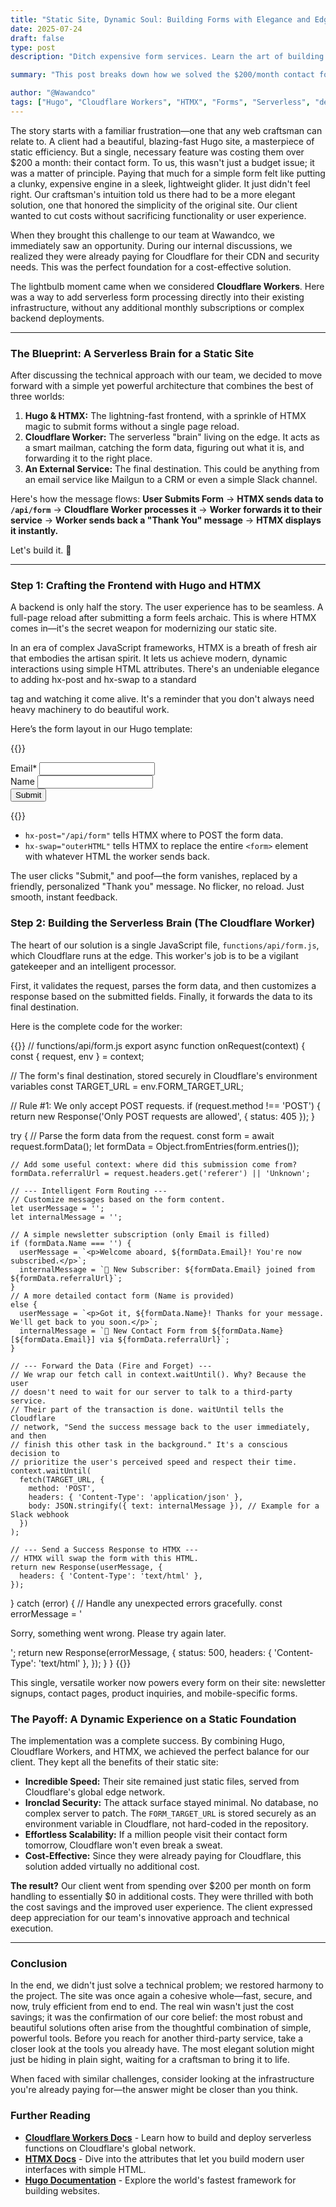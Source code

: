 ```yaml
---
title: "Static Site, Dynamic Soul: Building Forms with Elegance and Edge"
date: 2025-07-24
draft: false
type: post
description: "Ditch expensive form services. Learn the art of building a zero-cost, serverless contact form for your static site using Cloudflare Workers and HTMX for an instant, elegant user experience."

summary: "This post breaks down how we solved the $200/month contact form problem for a static Hugo site. We detail our journey in crafting an elegant, zero-cost solution by using Cloudflare Workers as a serverless 'brain' and HTMX for an instantaneous user experience."

author: "@Wawandco"
tags: ["Hugo", "Cloudflare Workers", "HTMX", "Forms", "Serverless", "deployment", "frontend"]
---
```


The story starts with a familiar frustration—one that any web craftsman can relate to. A client had a beautiful, blazing-fast Hugo site, a masterpiece of static efficiency. But a single, necessary feature was costing them over $200 a month: their contact form. To us, this wasn't just a budget issue; it was a matter of principle. Paying that much for a simple form felt like putting a clunky, expensive engine in a sleek, lightweight glider. It just didn't feel right. Our craftsman's intuition told us there had to be a more elegant solution, one that honored the simplicity of the original site. Our client wanted to cut costs without sacrificing functionality or user experience.

When they brought this challenge to our team at Wawandco, we immediately saw an opportunity. During our internal discussions, we realized they were already paying for Cloudflare for their CDN and security needs. This was the perfect foundation for a cost-effective solution.

The lightbulb moment came when we considered **Cloudflare Workers**. Here was a way to add serverless form processing directly into their existing infrastructure, without any additional monthly subscriptions or complex backend deployments.

***

### The Blueprint: A Serverless Brain for a Static Site

After discussing the technical approach with our team, we decided to move forward with a simple yet powerful architecture that combines the best of three worlds:

1.  **Hugo & HTMX:** The lightning-fast frontend, with a sprinkle of HTMX magic to submit forms without a single page reload.
2.  **Cloudflare Worker:** The serverless "brain" living on the edge. It acts as a smart mailman, catching the form data, figuring out what it is, and forwarding it to the right place.
3.  **An External Service:** The final destination. This could be anything from an email service like Mailgun to a CRM or even a simple Slack channel.

Here's how the message flows:
**User Submits Form** → **HTMX sends data to `/api/form`** → **Cloudflare Worker processes it** → **Worker forwards it to their service** → **Worker sends back a "Thank You" message** → **HTMX displays it instantly.**

Let's build it. 🚀

***

### Step 1: Crafting the Frontend with Hugo and HTMX

A backend is only half the story. The user experience has to be seamless. A full-page reload after submitting a form feels archaic. This is where HTMX comes in—it's the secret weapon for modernizing our static site.

In an era of complex JavaScript frameworks, HTMX is a breath of fresh air that embodies the artisan spirit. It lets us achieve modern, dynamic interactions using simple HTML attributes. There's an undeniable elegance to adding hx-post and hx-swap to a standard <form> tag and watching it come alive. It's a reminder that you don't always need heavy machinery to do beautiful work.

Here’s the form layout in our Hugo template:

{{<copyable-code language="html">}}
<form hx-post="/api/form" hx-swap="outerHTML" class="max-w-xl mx-auto">

  <div class="mb-4">
    <label for="Email" class="block text-sm font-medium">Email<span class="text-red-500">*</span></label>
    <input type="email" id="Email" name="Email" required class="w-full px-3 py-2 border rounded-md">
  </div>

  <div class="mb-4">
    <label for="Name" class="block text-sm font-medium">Name</label>
    <input type="text" id="Name" name="Name" class="w-full px-3 py-2 border rounded-md">
  </div>

  <button type="submit" class="w-full bg-red-600 hover:bg-red-700 text-white font-bold py-2 px-4 rounded">
    Submit
  </button>
</form>

<script src="https://unpkg.com/htmx.org@2.0.0/dist/htmx.min.js"></script>
{{</copyable-code>}}

-   `hx-post="/api/form"` tells HTMX where to POST the form data.
-   `hx-swap="outerHTML"` tells HTMX to replace the entire `<form>` element with whatever HTML the worker sends back.

The user clicks "Submit," and poof—the form vanishes, replaced by a friendly, personalized "Thank you" message. No flicker, no reload. Just smooth, instant feedback.

### Step 2: Building the Serverless Brain (The Cloudflare Worker)

The heart of our solution is a single JavaScript file, `functions/api/form.js`, which Cloudflare runs at the edge. This worker's job is to be a vigilant gatekeeper and an intelligent processor.

First, it validates the request, parses the form data, and then customizes a response based on the submitted fields. Finally, it forwards the data to its final destination.

Here is the complete code for the worker:

{{<copyable-code language="js">}}
// functions/api/form.js
export async function onRequest(context) {
  const { request, env } = context;

  // The form's final destination, stored securely in Cloudflare's environment variables
  const TARGET_URL = env.FORM_TARGET_URL;

  // Rule #1: We only accept POST requests.
  if (request.method !== 'POST') {
    return new Response('Only POST requests are allowed', { status: 405 });
  }

  try {
    // Parse the form data from the request.
    const form = await request.formData();
    let formData = Object.fromEntries(form.entries());

    // Add some useful context: where did this submission come from?
    formData.referralUrl = request.headers.get('referer') || 'Unknown';

    // --- Intelligent Form Routing ---
    // Customize messages based on the form content.
    let userMessage = '';
    let internalMessage = '';

    // A simple newsletter subscription (only Email is filled)
    if (formData.Name === '') {
      userMessage = `<p>Welcome aboard, ${formData.Email}! You're now subscribed.</p>`;
      internalMessage = `📰 New Subscriber: ${formData.Email} joined from ${formData.referralUrl}`;
    }
    // A more detailed contact form (Name is provided)
    else {
      userMessage = `<p>Got it, ${formData.Name}! Thanks for your message. We'll get back to you soon.</p>`;
      internalMessage = `📝 New Contact Form from ${formData.Name} [${formData.Email}] via ${formData.referralUrl}`;
    }

    // --- Forward the Data (Fire and Forget) ---
    // We wrap our fetch call in context.waitUntil(). Why? Because the user
    // doesn't need to wait for our server to talk to a third-party service.
    // Their part of the transaction is done. waitUntil tells the Cloudflare
    // network, "Send the success message back to the user immediately, and then
    // finish this other task in the background." It's a conscious decision to
    // prioritize the user's perceived speed and respect their time.
    context.waitUntil(
      fetch(TARGET_URL, {
        method: 'POST',
        headers: { 'Content-Type': 'application/json' },
        body: JSON.stringify({ text: internalMessage }), // Example for a Slack webhook
      })
    );

    // --- Send a Success Response to HTMX ---
    // HTMX will swap the form with this HTML.
    return new Response(userMessage, {
      headers: { 'Content-Type': 'text/html' },
    });

  } catch (error) {
    // Handle any unexpected errors gracefully.
    const errorMessage = '<p>Sorry, something went wrong. Please try again later.</p>';
    return new Response(errorMessage, {
      status: 500,
      headers: { 'Content-Type': 'text/html' },
    });
  }
}
{{</copyable-code>}}

This single, versatile worker now powers every form on their site: newsletter signups, contact pages, product inquiries, and mobile-specific forms.

### The Payoff: A Dynamic Experience on a Static Foundation

The implementation was a complete success. By combining Hugo, Cloudflare Workers, and HTMX, we achieved the perfect balance for our client. They kept all the benefits of their static site:

-   **Incredible Speed:** Their site remained just static files, served from Cloudflare's global edge network.
-   **Ironclad Security:** The attack surface stayed minimal. No database, no complex server to patch. The `FORM_TARGET_URL` is stored securely as an environment variable in Cloudflare, not hard-coded in the repository.
-   **Effortless Scalability:** If a million people visit their contact form tomorrow, Cloudflare won't even break a sweat.
-   **Cost-Effective:** Since they were already paying for Cloudflare, this solution added virtually no additional cost.

**The result?** Our client went from spending over $200 per month on form handling to essentially $0 in additional costs. They were thrilled with both the cost savings and the improved user experience. The client expressed deep appreciation for our team's innovative approach and technical execution.

***

### Conclusion

In the end, we didn't just solve a technical problem; we restored harmony to the project. The site was once again a cohesive whole—fast, secure, and now, truly efficient from end to end. The real win wasn't just the cost savings; it was the confirmation of our core belief: the most robust and beautiful solutions often arise from the thoughtful combination of simple, powerful tools. Before you reach for another third-party service, take a closer look at the tools you already have. The most elegant solution might just be hiding in plain sight, waiting for a craftsman to bring it to life.

When faced with similar challenges, consider looking at the infrastructure you're already paying for—the answer might be closer than you think.

### Further Reading

-   [**Cloudflare Workers Docs**](https://developers.cloudflare.com/workers/) - Learn how to build and deploy serverless functions on Cloudflare's global network.
-   [**HTMX Docs**](https://htmx.org/docs/) - Dive into the attributes that let you build modern user interfaces with simple HTML.
-   [**Hugo Documentation**](https://gohugo.io/documentation/) - Explore the world's fastest framework for building websites.

